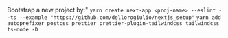 Bootstrap a new project by:"
`yarn create next-app <proj-name> --eslint --ts --example "https://github.com/dellorogiulio/nextjs_setup"`
`yarn add autoprefixer postcss prettier prettier-plugin-tailwindcss tailwindcss ts-node -D`